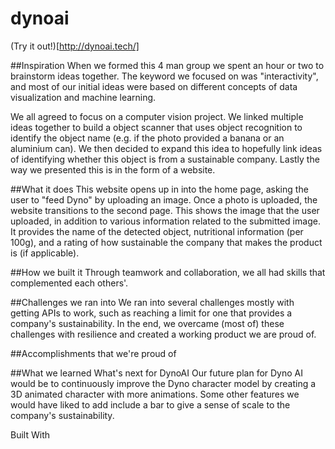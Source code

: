# dynoai
(Try it out!)[http://dynoai.tech/]

##Inspiration
When we formed this 4 man group we spent an hour or two to brainstorm ideas together. The keyword we focused on was "interactivity", and most of our initial ideas were based on different concepts of data visualization and machine learning.

We all agreed to focus on a computer vision project. We linked multiple ideas together to build a object scanner that uses object recognition to identify the object name (e.g. if the photo provided a banana or an aluminium can). We then decided to expand this idea to hopefully link ideas of identifying whether this object is from a sustainable company. Lastly the way we presented this is in the form of a website.

##What it does
This website opens up in into the home page, asking the user to "feed Dyno" by uploading an image. Once a photo is uploaded, the website transitions to the second page. This shows the image that the user uploaded, in addition to various information related to the submitted image. It provides the name of the detected object, nutritional information (per 100g), and a rating of how sustainable the company that makes the product is (if applicable).

##How we built it
Through teamwork and collaboration, we all had skills that complemented each others'.

##Challenges we ran into
We ran into several challenges mostly with getting APIs to work, such as reaching a limit for one that provides a company's sustainability. In the end, we overcame (most of) these challenges with resilience and created a working product we are proud of.

##Accomplishments that we're proud of

##What we learned
What's next for DynoAI
Our future plan for Dyno AI would be to continuously improve the Dyno character model by creating a 3D animated character with more animations. Some other features we would have liked to add include a bar to give a sense of scale to the company's sustainability.

Built With
